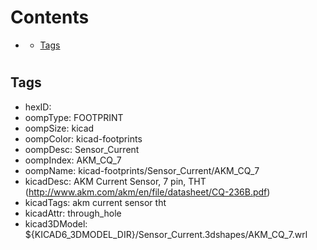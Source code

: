 



Contents
========

* [](#)
	* [Tags](#tags)

# 

## Tags

- hexID: 
- oompType: FOOTPRINT
- oompSize: kicad
- oompColor: kicad-footprints
- oompDesc: Sensor_Current
- oompIndex: AKM_CQ_7
- oompName: kicad-footprints/Sensor_Current/AKM_CQ_7
- kicadDesc: AKM Current Sensor, 7 pin, THT (http://www.akm.com/akm/en/file/datasheet/CQ-236B.pdf)
- kicadTags: akm current sensor tht
- kicadAttr: through_hole
- kicad3DModel: ${KICAD6_3DMODEL_DIR}/Sensor_Current.3dshapes/AKM_CQ_7.wrl
